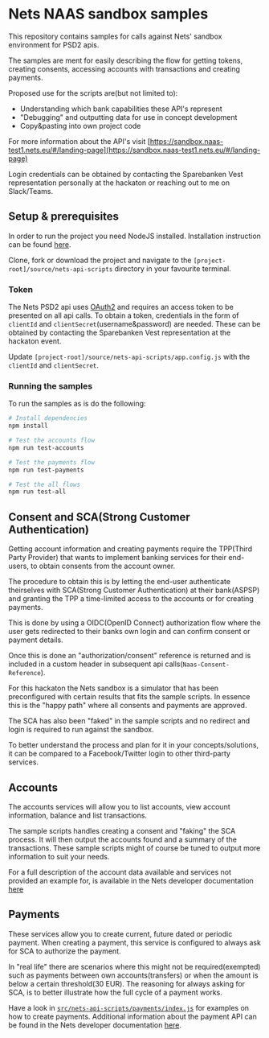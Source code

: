 # Nets NAAS sandbox samples
This repository contains samples for calls against Nets' sandbox environment for PSD2 apis.

The samples are ment for easily describing the flow for getting tokens, creating consents, accessing accounts with transactions and creating payments.

Proposed use for the scripts are(but not limited to):
* Understanding which bank capabilities these API's represent
* "Debugging" and outputting data for use in concept development
* Copy&pasting into own project code

For more information about the API's visit [https://sandbox.naas-test1.nets.eu/#/landing-page](https://sandbox.naas-test1.nets.eu/#/landing-page)

Login credentials can be obtained by contacting the Sparebanken Vest representation personally at the hackaton or reaching out to me on Slack/Teams.


## Setup & prerequisites

In order to run the project you need NodeJS installed. Installation instruction can be found [here](https://nodejs.org/en/).

Clone, fork or download the project and navigate to the `[project-root]/source/nets-api-scripts` directory in your favourite terminal.

### Token
The Nets PSD2 api uses [OAuth2](https://oauth.net/2/) and requires an access token to be presented on all api calls. 
To obtain a token, credentials in the form of `clientId` and `clientSecret`(username&password) are needed. These can be obtained by contacting the Sparebanken Vest representation at the hackaton event.

Update `[project-root]/source/nets-api-scripts/app.config.js` with the `clientId` and `clientSecret`.

### Running the samples
To run the samples as is do the following:
```sh
# Install dependencies
npm install

# Test the accounts flow
npm run test-accounts

# Test the payments flow
npm run test-payments

# Test the all flows
npm run test-all

```

## Consent and SCA(Strong Customer Authentication)
Getting account information and creating payments require the TPP(Third Party Provider) that wants to implement banking services for their end-users, to obtain consents from the account owner.

The procedure to obtain this is by letting the end-user authenticate theirselves with SCA(Strong Customer Authentication) at their bank(ASPSP) and granting the TPP a time-limited access to the accounts or for creating payments.

This is done by using a OIDC(OpenID Connect) authorization flow where the user gets redirected to their banks own login and can confirm consent or payment details.

Once this is done an "authorization/consent" reference is returned and is included in a custom header in subsequent api calls(`Naas-Consent-Reference`).

For this hackaton the Nets sandbox is a simulator that has been preconfigured with certain results that fits the sample scripts. In essence this is the "happy path" where all consents and payments are approved. 

The SCA has also been "faked" in the sample scripts and no redirect and login is required to run against the sandbox. 

To better understand the process and plan for it in your concepts/solutions, it can be compared to a Facebook/Twitter login to other third-party services.

## Accounts
The accounts services will allow you to list accounts, view account information, balance and list transactions.

The sample scripts handles creating a consent and "faking" the SCA process. It will then output the accounts found and a summary of the transactions. These sample scripts might of course be tuned to output more information to suit your needs. 

For a full description of the account data available and services not provided an example for, is available in the Nets developer documentation [here](https://sandbox.naas-test1.nets.eu/#/documentation)

## Payments
These services allow you to create current, future dated or periodic payment. When creating a payment, this service is configured to always ask for SCA to authorize the payment. 

In "real life" there are scenarios where this might not be required(exempted) such as payments between own accounts(transfers) or when the amount is below a certain threshold(30 EUR). The reasoning for always asking for SCA, is to better illustrate how the full cycle of a payment works.

Have a look in [`src/nets-api-scripts/payments/index.js`](src/nets-api-scripts/payments/index.js) for examples on how to create payments. Additional information about the payment API can be found in the Nets developer documentation [here](https://sandbox.naas-test1.nets.eu/#/documentation).